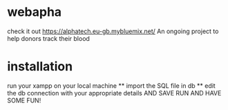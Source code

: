 # webapha
check it out https://alphatech.eu-gb.mybluemix.net/
An ongoing project to help donors track their blood 
# installation
run your xampp on your local machine 
** import the SQL file in db
** edit the db connection with your appropriate details AND SAVE
RUN AND HAVE SOME FUN!
